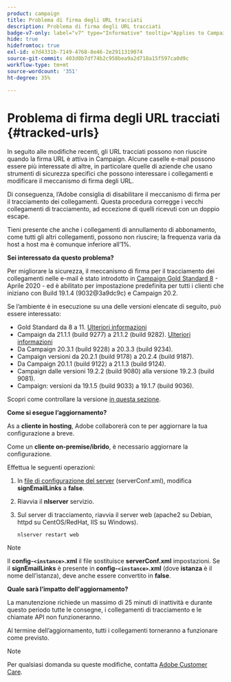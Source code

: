 ```yaml
---
product: campaign
title: Problema di firma degli URL tracciati
description: Problema di firma degli URL tracciati
badge-v7-only: label="v7" type="Informative" tooltip="Applies to Campaign Classic v7 only"
hide: true
hidefromtoc: true
exl-id: e7d4331b-7149-4768-8e46-2e2911319074
source-git-commit: 403d0b7df74b2c958bea9a2d718a15f597ca0d9c
workflow-type: tm+mt
source-wordcount: '351'
ht-degree: 35%

---
```


# Problema di firma degli URL tracciati {#tracked-urls}



In seguito alle modifiche recenti, gli URL tracciati possono non riuscire quando la firma URL è attiva in Campaign. Alcune caselle e-mail possono essere più interessate di altre, in particolare quelle di aziende che usano strumenti di sicurezza specifici che possono interessare i collegamenti e modificare il meccanismo di firma degli URL.

Di conseguenza, l’Adobe consiglia di disabilitare il meccanismo di firma per il tracciamento dei collegamenti. Questa procedura corregge i vecchi collegamenti di tracciamento, ad eccezione di quelli ricevuti con un doppio escape.

Tieni presente che anche i collegamenti di annullamento di abbonamento, come tutti gli altri collegamenti, possono non riuscire; la frequenza varia da host a host ma è comunque inferiore all’1%.

**Sei interessato da questo problema?**

Per migliorare la sicurezza, il meccanismo di firma per il tracciamento dei collegamenti nelle e-mail è stato introdotto in [Campaign Gold Standard 8](../../rn/using/gold-standard.md#gs8) - Aprile 2020 - ed è abilitato per impostazione predefinita per tutti i clienti che iniziano con Build 19.1.4 (9032@3a9dc9c) e Campaign 20.2.

Se l’ambiente è in esecuzione su una delle versioni elencate di seguito, può essere interessato:

* Gold Standard da 8 a 11. [Ulteriori informazioni](../../rn/using/gold-standard.md#gs-8)
* Campaign da 21.1.1 (build 9277) a 21.1.2 (build 9282). [Ulteriori informazioni](../../rn/using/latest-release.md)
* Da Campaign 20.3.1 (build 9228) a 20.3.3 (build 9234).
* Campaign versioni da 20.2.1 (build 9178) a 20.2.4 (build 9187).
* Da Campaign 20.1.1 (build 9122) a 21.1.3 (build 9124).
* Campaign dalle versioni 19.2.2 (build 9080) alla versione 19.2.3 (build 9081).
* Campaign: versioni da 19.1.5 (build 9033) a 19.1.7 (build 9036).


Scopri come controllare la versione [in questa sezione](../../platform/using/launching-adobe-campaign.md#getting-your-campaign-version).

**Come si esegue l’aggiornamento?**

As a **cliente in hosting**, Adobe collaborerà con te per aggiornare la tua configurazione a breve.

Come un **cliente on-premise/ibrido**, è necessario aggiornare la configurazione.

Effettua le seguenti operazioni:

1. In [file di configurazione del server](../../installation/using/the-server-configuration-file.md) (serverConf.xml), modifica **signEmailLinks** a **false**.
1. Riavvia il **nlserver** servizio.
1. Sul server di tracciamento, riavvia il server web (apache2 su Debian, httpd su CentOS/RedHat, IIS su Windows).

   ```
   nlserver restart web
   ```

>[!NOTE]
>
>Il **config-`<instance>`.xml** il file sostituisce **serverConf.xml** impostazioni. Se il **signEmailLinks** è presente in  **config-`<instance>`.xml** (dove **istanza** è il nome dell’istanza), deve anche essere convertito in **false**.
>

**Quale sarà l’impatto dell&#39;aggiornamento?**

La manutenzione richiede un massimo di 25 minuti di inattività e durante questo periodo tutte le consegne, i collegamenti di tracciamento e le chiamate API non funzioneranno.

Al termine dell’aggiornamento, tutti i collegamenti torneranno a funzionare come previsto.

>[!NOTE]
>
>Per qualsiasi domanda su queste modifiche, contatta [Adobe Customer Care](https://helpx.adobe.com/it/enterprise/admin-guide.html/enterprise/using/support-for-experience-cloud.ug.html).
>
